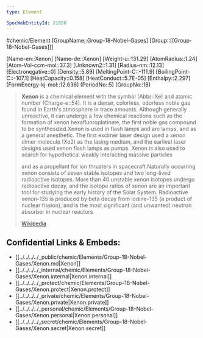 ```yaml
---
type: Element

SpocWebEntityId: 21950
---
```


#chemic/Element 
[GroupName::Group-18-Nobel-Gases]
[Group::[[Group-18-Nobel-Gases]]]


[Name-en::Xenon]
[Name-de::Xenon]
[Weight-u::131.29]
[AtomRadius::1.24]
[Atom-Vol-ccm-mol::37.3]
[Unknown2::1.31]
[Radius-nm::12.13]
[Electronegative::0]
[Density::5.89]
[MeltingPoint-C::-111.9]
[BoilingPoint-C::-107.1]
[HeatCapacity::0.158]
[HeatConduct::5.7E-05]
[Enthalpy::2.297]
[FormEnergy-kj-mol::12.636]
(PeriodNo::5)
(GroupNo::18)



> **Xenon** is a chemical element with the symbol (Abbr::Xe) and atomic number (Charge-e::54). It is a dense, colorless, odorless noble gas found in Earth's atmosphere in trace amounts. Although generally unreactive, it can undergo a few chemical reactions such as the formation of xenon hexafluoroplatinate, the first noble gas compound to be synthesized.Xenon is used in flash lamps and arc lamps, and as a general anesthetic. The first excimer laser design used a xenon dimer molecule (Xe2) as the lasing medium, and the earliest laser designs used xenon flash lamps as pumps. Xenon is also used to search for hypothetical weakly interacting massive particles
>
> and as a propellant for ion thrusters in spacecraft.Naturally occurring xenon consists of seven stable isotopes and two long-lived radioactive isotopes. More than 40 unstable xenon isotopes undergo radioactive decay, and the isotope ratios of xenon are an important tool for studying the early history of the Solar System. Radioactive xenon-135 is produced by beta decay from iodine-135 (a product of nuclear fission), and is the most significant (and unwanted) neutron absorber in nuclear reactors.
>
> [Wikipedia](https://en.wikipedia.org/wiki/Xenon)




## Confidential Links & Embeds: 
- [[../../../../_public/chemic/Elements/Group-18-Nobel-Gases/Xenon.md|Xenon]] 
- [[../../../../_internal/chemic/Elements/Group-18-Nobel-Gases/Xenon.internal|Xenon.internal]] 
- [[../../../../_protect/chemic/Elements/Group-18-Nobel-Gases/Xenon.protect|Xenon.protect]] 
- [[../../../../_private/chemic/Elements/Group-18-Nobel-Gases/Xenon.private|Xenon.private]] 
- [[../../../../_personal/chemic/Elements/Group-18-Nobel-Gases/Xenon.personal|Xenon.personal]] 
- [[../../../../_secret/chemic/Elements/Group-18-Nobel-Gases/Xenon.secret|Xenon.secret]] 
